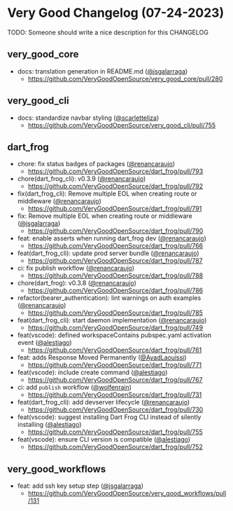 # Very Good Changelog (07-24-2023)

TODO: Someone should write a nice description for this CHANGELOG

## very_good_core
- docs: translation generation in README.md ([@jsgalarraga](https://github.com/jsgalarraga))
	- https://github.com/VeryGoodOpenSource/very_good_core/pull/280

## very_good_cli
- docs: standardize navbar styling ([@scarletteliza](https://github.com/scarletteliza))
	- https://github.com/VeryGoodOpenSource/very_good_cli/pull/755

## dart_frog
- chore: fix status badges of packages ([@renancaraujo](https://github.com/renancaraujo))
	- https://github.com/VeryGoodOpenSource/dart_frog/pull/793
- chore(dart_frog_cli): v0.3.9 ([@renancaraujo](https://github.com/renancaraujo))
	- https://github.com/VeryGoodOpenSource/dart_frog/pull/792
- fix(dart_frog_cli): Remove multiple EOL when creating route or middleware ([@renancaraujo](https://github.com/renancaraujo))
	- https://github.com/VeryGoodOpenSource/dart_frog/pull/791
- fix: Remove multiple EOL when creating route or middleware ([@jsgalarraga](https://github.com/jsgalarraga))
	- https://github.com/VeryGoodOpenSource/dart_frog/pull/790
- feat: enable asserts when running dart_frog dev ([@renancaraujo](https://github.com/renancaraujo))
	- https://github.com/VeryGoodOpenSource/dart_frog/pull/766
- feat(dart_frog_cli): update prod server bundle ([@renancaraujo](https://github.com/renancaraujo))
	- https://github.com/VeryGoodOpenSource/dart_frog/pull/787
- ci: fix publish workflow ([@renancaraujo](https://github.com/renancaraujo))
	- https://github.com/VeryGoodOpenSource/dart_frog/pull/788
- chore(dart_frog): v0.3.8 ([@renancaraujo](https://github.com/renancaraujo))
	- https://github.com/VeryGoodOpenSource/dart_frog/pull/786
- refactor(bearer_authentication): lint warnings on auth examples ([@renancaraujo](https://github.com/renancaraujo))
	- https://github.com/VeryGoodOpenSource/dart_frog/pull/785
- feat(dart_frog_cli): start daemon implementation ([@renancaraujo](https://github.com/renancaraujo))
	- https://github.com/VeryGoodOpenSource/dart_frog/pull/749
- feat(vscode): defined workspaceContains pubspec.yaml activation event ([@alestiago](https://github.com/alestiago))
	- https://github.com/VeryGoodOpenSource/dart_frog/pull/761
- feat: adds Response Moved Permanently ([@AyadLaouissi](https://github.com/AyadLaouissi))
	- https://github.com/VeryGoodOpenSource/dart_frog/pull/771
- feat(vscode): include create command ([@alestiago](https://github.com/alestiago))
	- https://github.com/VeryGoodOpenSource/dart_frog/pull/767
- ci: add `publish` workflow ([@wolfenrain](https://github.com/wolfenrain))
	- https://github.com/VeryGoodOpenSource/dart_frog/pull/731
- feat(dart_frog_cli): add devserver lifecycle ([@renancaraujo](https://github.com/renancaraujo))
	- https://github.com/VeryGoodOpenSource/dart_frog/pull/730
- feat(vscode): suggest installing Dart Frog CLI instead of silently installing ([@alestiago](https://github.com/alestiago))
	- https://github.com/VeryGoodOpenSource/dart_frog/pull/755
- feat(vscode): ensure CLI version is compatible ([@alestiago](https://github.com/alestiago))
	- https://github.com/VeryGoodOpenSource/dart_frog/pull/752

## very_good_workflows
- feat: add ssh key setup step ([@jsgalarraga](https://github.com/jsgalarraga))
	- https://github.com/VeryGoodOpenSource/very_good_workflows/pull/131
